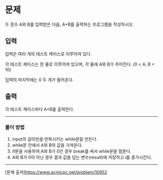 # 문제

두 정수 A와 B를 입력받은 다음, A+B를 출력하는 프로그램을 작성하시오.

## 입력

입력은 여러 개의 테스트 케이스로 이루어져 있다.  

각 테스트 케이스는 한 줄로 이루어져 있으며, 각 줄에 A와 B가 주어진다. (0 < A, B < 10)  

입력의 마지막에는 0 두 개가 들어온다.  

## 출력

각 테스트 케이스마다 A+B를 출력한다.

---

### 풀이 방법

1. input의 길이만큼 반복시키는 while문을 만든다.
2. while문 안에서 A와 B의 값을 가져온다.
3. if문을 사용하여 A와 B가 0인 경우 break를 써서 while문을 멈춘다.
4. A와 B가 0이 아닌 경우 결과 값을 담는 변수(result)에 저장하고 i를 증가시킨다.

---

[문제 출처]https://www.acmicpc.net/problem/10952